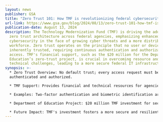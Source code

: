 ```yaml
---
layout: news
publisher: GSA
title: "Zero Trust 101: How TMF is revolutionizing federal cybersecurity"
url-link: https://www.gsa.gov/blog/2024/08/13/zero-trust-101-how-tmf-is-revolutionizing-federal-cybersecurity
publication-date: August 13, 2024
description: The Technology Modernization Fund (TMF) is driving the adoption of
  zero trust architecture across federal agencies, emphasizing enhanced
  cybersecurity in the face of growing cyber threats and a more distributed
  workforce. Zero trust operates on the principle that no user or device is
  inherently trusted, requiring continuous authentication and authorization for
  access. TMF's financial support, such as the $20 million for the Department of
  Education’s zero-trust project, is crucial in overcoming resource and
  technical challenges, leading to a more secure federal IT infrastructure.
synopsis: >-
  * Zero Trust Overview: No default trust; every access request must be
  authenticated and authorized.

  * TMF Support: Provides financial and technical resources for agencies to implement zero trust.

  * Examples: Two-factor authentication and biometric identification are common zero trust practices.

  * Department of Education Project: $20 million TMF investment for secure student aid services.

  * Future Impact: TMF's investment fosters a more secure and resilient federal IT landscape.
---
```

